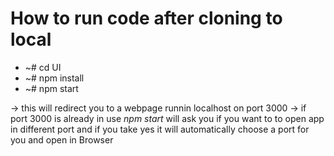 # How to run code after cloning to local
- ~# cd UI
- ~# npm install
- ~# npm start

-> this will redirect you to a webpage runnin localhost on port 3000
-> if port 3000 is already in use *npm start* will ask you if you want to to open app in different port and if you take yes it will automatically choose a port for you and open in Browser